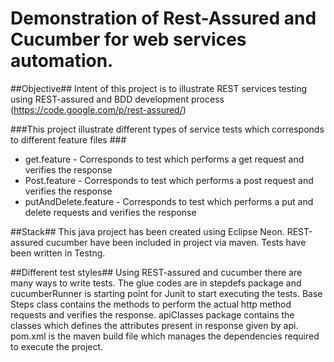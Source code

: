Demonstration of Rest-Assured and Cucumber for web services automation. 
=====================


##Objective##
Intent of this project is to illustrate REST services testing using REST-assured and BDD development process  (https://code.google.com/p/rest-assured/)

###This project illustrate different  types of service tests which corresponds to different feature files ###
* get.feature - Corresponds to test which performs a get request and verifies the response 
* Post.feature - Corresponds to test which performs a post request and verifies the response
* putAndDelete.feature - Corresponds to test which performs a put and delete requests and verifies the response



##Stack##
This java project has been created using Eclipse Neon. REST-assured cucumber have been included in project via maven. Tests have been written in Testng.

##Different test styles##
Using REST-assured and cucumber there are many ways to write tests. 
The glue codes are in stepdefs package and cucumberRunner is starting point for Junit to start executing the tests.
Base Steps class contains the methods to perform the actual http method requests and verifies the response.
apiClasses package contains the classes which defines the attributes present in response given by api.
pom.xml is the maven build file which manages the dependencies required to execute the project.  


